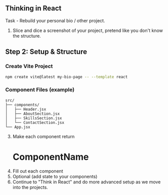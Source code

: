 ## Thinking in React

Task - Rebuild your personal bio / other project.

1. Slice and dice a screenshot of your project, pretend like you don't know the structure.

## Step 2: Setup & Structure

### Create Vite Project
```bash
npm create vite@latest my-bio-page -- --template react
```

### Component Files (example)
```
src/
├── components/
│   ├── Header.jsx
│   ├── AboutSection.jsx
│   ├── SkillsSection.jsx
│   └── ContactSection.jsx
└── App.jsx
```

3. Make each component return <h1>ComponentName</h1>
4. Fill out each component
5. Optional (add state to your components)
6. Continue to "Think in React" and do more advanced setup as we move into the projects.